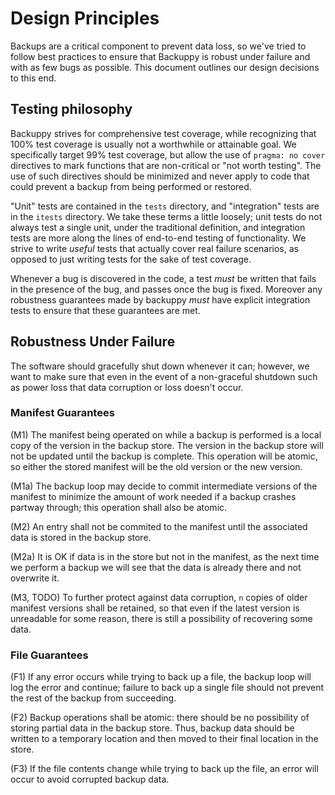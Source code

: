 
# Design Principles

Backups are a critical component to prevent data loss, so we've tried to follow best practices to
ensure that Backuppy is robust under failure and with as few bugs as possible.  This document
outlines our design decisions to this end.

## Testing philosophy

Backuppy strives for comprehensive test coverage, while recognizing that 100% test coverage is
usually not a worthwhile or attainable goal.  We specifically target 99% test coverage, but allow
the use of `pragma: no cover` directives to mark functions that are non-critical or "not worth
testing".  The use of such directives should be minimized and never apply to code that could prevent
a backup from being performed or restored.

"Unit" tests are contained in the `tests` directory, and "integration" tests are in the `itests`
directory.  We take these terms a little loosely; unit tests do not always test a single unit, under
the traditional definition, and integration tests are more along the lines of end-to-end testing of
functionality.  We strive to write _useful_ tests that actually cover real failure scenarios, as
opposed to just writing tests for the sake of test coverage.

Whenever a bug is discovered in the code, a test *must* be written that fails in the presence of the
bug, and passes once the bug is fixed.  Moreover any robustness guarantees made by backuppy *must*
have explicit integration tests to ensure that these guarantees are met.

## Robustness Under Failure

The software should gracefully shut down whenever it can; however, we want to make sure that even in
the event of a non-graceful shutdown such as power loss that data corruption or loss doesn't occur.

### Manifest Guarantees
(M1) The manifest being operated on while a backup is performed is a local copy of the version in
    the backup store.  The version in the backup store will not be updated until the backup is
    complete.  This operation will be atomic, so either the stored manifest will be the old version
    or the new version.

(M1a) The backup loop may decide to commit intermediate versions of the manifest to minimize the
    amount of work needed if a backup crashes partway through; this operation shall also be atomic.

(M2) An entry shall not be commited to the manifest until the associated data is stored in the
    backup store.  

(M2a) It is OK if data is in the store but not in the manifest, as the next time we perform a
    backup we will see that the data is already there and not overwrite it.

(M3, TODO) To further protect against data corruption, `n` copies of older manifest versions shall
    be retained, so that even if the latest version is unreadable for some reason, there is still a
    possibility of recovering some data.

### File Guarantees
(F1) If any error occurs while trying to back up a file, the backup loop will log the error and
    continue; failure to back up a single file should not prevent the rest of the backup from
    succeeding.

(F2) Backup operations shall be atomic: there should be no possibility of storing partial data in
    the backup store.  Thus, backup data should be written to a temporary location and then moved to
    their final location in the store.

(F3) If the file contents change while trying to back up the file, an error will occur to avoid
    corrupted backup data.
